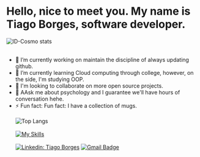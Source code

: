 # Hello, nice to meet you. My name is Tiago Borges, software developer.

![ID-Cosmo stats](https://github-readme-stats.vercel.app/api?username=ID-Cosmo&show_icons=true)
<br><br>
- 🔭 I’m currently working on maintain the discipline of always updating github.
- 🌱 I’m currently learning Cloud computing through college, however, on the side, I'm studying OOP.
- 👯 I'm looking to collaborate on more open source projects.
- 💬 AAsk me about psychology and I guarantee we'll have hours of conversation hehe.
- ⚡ Fun fact: Fun fact: I have a collection of mugs.
<br><br>
![Top Langs](https://github-readme-stats.vercel.app/api/top-langs/?username=ID-Cosmo&hide=javascript,css,python,html,c,html&theme=tokyonight)
<br><br>
[![My Skills](https://skillicons.dev/icons?i=python,js,html,css,c)](https://skillicons.dev)
<br><br>
[![Linkedin: Tiago Borges](https://img.shields.io/badge/-TiagoBorges-blue?style=flat-square&logo=Linkedin&logoColor=white&link={www.linkedin.com/in/tiago-borges-4b1a77245}/)]({www.linkedin.com/in/tiago-borges-4b1a77245})
[![Gmail Badge](https://img.shields.io/badge/-t.i.borges.ll@gmail.com-006bed?style=flat-square&logo=Gmail&logoColor=white&link=mailto:{t.i.borges.ll@gmail.com})](mailto:{t.i.borges.ll@gmail.com})
